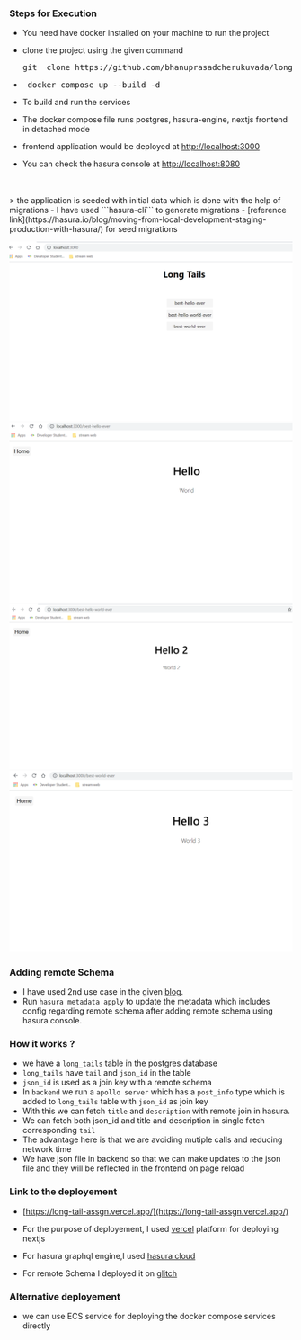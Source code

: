 ### Steps for Execution

- You need have docker installed on your machine to run the project
- clone the project using the given command
   
   <pre>git  clone https://github.com/bhanuprasadcherukuvada/long-tail-assgn.git</pre>
- <pre> docker compose up --build -d </pre>
- To build and run the services 
- The docker compose file runs postgres, hasura-engine, nextjs frontend in detached mode
- frontend application would be deployed at [http://localhost:3000](http://localhost:3000)
- You can check the hasura console at [http://localhost:8080](http://localhost:8080)
<br>
<br>
> the application is seeded with initial data which is done with the help of migrations 
- I have used ```hasura-cli``` to generate migrations
- [reference link](https://hasura.io/blog/moving-from-local-development-staging-production-with-hasura/) for seed migrations 

 ![alt]('/../assets/Screenshot%20(17).png)
 ![alt]('/../assets/Screenshot%20(18).png)
 ![alt]('/../assets/Screenshot%20(19).png)
 ![alt]('/../assets/Screenshot%20(20).png)


 ### Adding remote Schema
   - I have used 2nd use case in the given [blog](https://hasura.io/blog/remote-joins-a-graphql-api-to-join-database-and-other-data-sources/). 
   - Run   `hasura metadata apply` to update the metadata which includes config regarding remote schema after adding remote schema using hasura console.



### How it works ? 

- we have a `long_tails` table in the postgres database 
- `long_tails` have `tail` and `json_id` in the table 
- `json_id` is used as a join key with a remote schema 
- In `backend` we run a `apollo server` which has a  `post_info` type which is added to `long_tails` table with `json_id` as join key 
- With this we can fetch  `title` and `description` with remote join in hasura.
- We can fetch both json_id and title and description in single fetch corresponding `tail` 
- The advantage here is that we are avoiding mutiple calls and reducing network time
- We have json file in backend so that we can make updates to the json file and they will be reflected in the frontend on page reload 


### Link to the deployement
   - [https://long-tail-assgn.vercel.app/](https://long-tail-assgn.vercel.app/)

   - For the purpose of deployement, I used [vercel](https://vercel.com) platform for deploying nextjs 
   - For hasura graphql engine,I used [hasura cloud](https://hasura.io/cloud/)
   - For remote Schema I deployed it on [glitch](https://glitch.com)
  


### Alternative deployement
   - we can use ECS service for deploying the docker compose services directly






